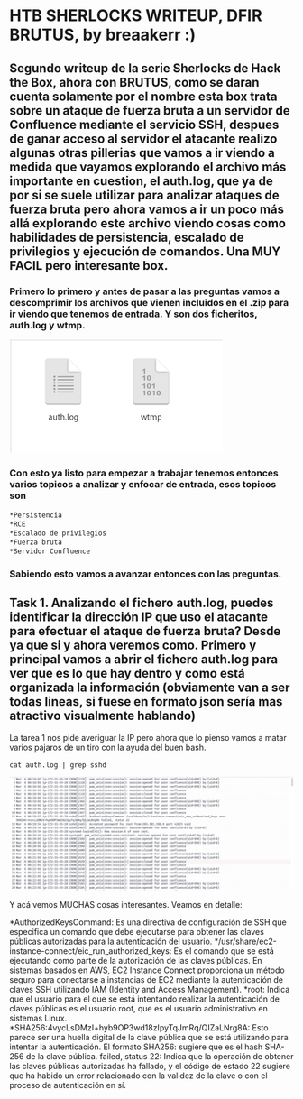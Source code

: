 # HTB SHERLOCKS WRITEUP, DFIR BRUTUS, by breaakerr :)

## Segundo writeup de la serie Sherlocks de Hack the Box, ahora con BRUTUS, como se daran cuenta solamente por el nombre esta box trata sobre un ataque de fuerza bruta a un servidor de Confluence mediante el servicio SSH, despues de ganar acceso al servidor el atacante realizo algunas otras pillerias que vamos a ir viendo a medida que vayamos explorando el archivo más importante en cuestion, el auth.log, que ya de por si se suele utilizar para analizar ataques de fuerza bruta pero ahora vamos a ir un poco más allá explorando este archivo viendo cosas como habilidades de persistencia, escalado de privilegios y ejecución de comandos. Una MUY FACIL pero interesante box. 

### Primero lo primero y antes de pasar a las preguntas vamos a descomprimir los archivos que vienen incluidos en el .zip para ir viendo que tenemos de entrada. Y son dos ficheritos, auth.log y wtmp.
![alt text](Screenshot_1.png)

### Con esto ya listo para empezar a trabajar tenemos entonces varios topicos a analizar y enfocar de entrada, esos topicos son 
    *Persistencia
    *RCE
    *Escalado de privilegios
    *Fuerza bruta
    *Servidor Confluence
    
### Sabiendo esto vamos a avanzar entonces con las preguntas. 
## Task 1. Analizando el fichero auth.log, puedes identificar la dirección IP que uso el atacante para efectuar el ataque de fuerza bruta? Desde ya que si y ahora veremos como. Primero y principal vamos a abrir el fichero auth.log para ver que es lo que hay dentro y como está organizada la información (obviamente van a ser todas lineas, si fuese en formato json sería mas atractivo visualmente hablando)

La tarea 1 nos pide averiguar la IP pero ahora que lo pienso vamos a matar varios pajaros de un tiro con la ayuda del buen bash. 

    cat auth.log | grep sshd

![alt text](Screenshot_2.png)  

Y acá vemos MUCHAS cosas interesantes. Veamos en detalle:

*AuthorizedKeysCommand: Es una directiva de configuración de SSH que especifica un comando que debe ejecutarse para obtener las claves públicas autorizadas para la autenticación del usuario.
*/usr/share/ec2-instance-connect/eic_run_authorized_keys: Es el comando que se está ejecutando como parte de la autorización de las claves públicas. En sistemas basados en AWS, EC2 Instance Connect proporciona un método seguro para conectarse a instancias de EC2 mediante la autenticación de claves SSH utilizando IAM (Identity and Access Management).
*root: Indica que el usuario para el que se está intentando realizar la autenticación de claves públicas es el usuario root, que es el usuario administrativo en sistemas Linux.
*SHA256:4vycLsDMzI+hyb9OP3wd18zIpyTqJmRq/QIZaLNrg8A: Esto parece ser una huella digital de la clave pública que se está utilizando para intentar la autenticación. El formato SHA256: sugiere que es el hash SHA-256 de la clave pública.
failed, status 22: Indica que la operación de obtener las claves públicas autorizadas ha fallado, y el código de estado 22 sugiere que ha habido un error relacionado con la validez de la clave o con el proceso de autenticación en sí.
